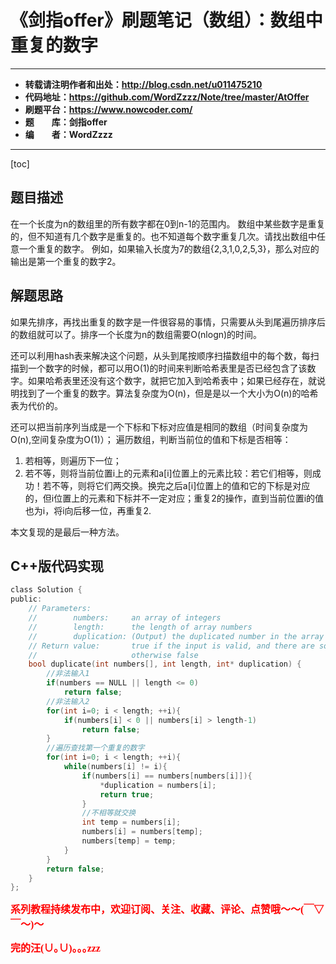 # 《剑指offer》刷题笔记（数组）：数组中重复的数字

----------

- **转载请注明作者和出处：http://blog.csdn.net/u011475210**
- **代码地址：https://github.com/WordZzzz/Note/tree/master/AtOffer**
- **刷题平台：https://www.nowcoder.com/**
- **题&emsp;&emsp;库：剑指offer**
- **编&emsp;&emsp;者：WordZzzz**

----------

[toc]

## 题目描述

在一个长度为n的数组里的所有数字都在0到n-1的范围内。 数组中某些数字是重复的，但不知道有几个数字是重复的。也不知道每个数字重复几次。请找出数组中任意一个重复的数字。 例如，如果输入长度为7的数组{2,3,1,0,2,5,3}，那么对应的输出是第一个重复的数字2。

## 解题思路

如果先排序，再找出重复的数字是一件很容易的事情，只需要从头到尾遍历排序后的数组就可以了。排序一个长度为n的数组需要O(nlogn)的时间。

还可以利用hash表来解决这个问题，从头到尾按顺序扫描数组中的每个数，每扫描到一个数字的时候，都可以用O(1)的时间来判断哈希表里是否已经包含了该数字。如果哈希表里还没有这个数字，就把它加入到哈希表中；如果已经存在，就说明找到了一个重复的数字。算法复杂度为O(n)，但是是以一个大小为O(n)的哈希表为代价的。


还可以把当前序列当成是一个下标和下标对应值是相同的数组（时间复杂度为O(n),空间复杂度为O(1)）；
遍历数组，判断当前位的值和下标是否相等： 
1. 若相等，则遍历下一位； 
2. 若不等，则将当前位置i上的元素和a[i]位置上的元素比较：若它们相等，则成功！若不等，则将它们两交换。换完之后a[i]位置上的值和它的下标是对应的，但i位置上的元素和下标并不一定对应；重复2的操作，直到当前位置i的值也为i，将i向后移一位，再重复2.

本文复现的是最后一种方法。

## C++版代码实现

```c
class Solution {
public:
    // Parameters:
    //        numbers:     an array of integers
    //        length:      the length of array numbers
    //        duplication: (Output) the duplicated number in the array number
    // Return value:       true if the input is valid, and there are some duplications in the array number
    //                     otherwise false
    bool duplicate(int numbers[], int length, int* duplication) {
        //非法输入1
        if(numbers == NULL || length <= 0)
            return false;
        //非法输入2
        for(int i=0; i < length; ++i){
            if(numbers[i] < 0 || numbers[i] > length-1)
                return false;
        }
        //遍历查找第一个重复的数字
        for(int i=0; i < length; ++i){
            while(numbers[i] != i){
                if(numbers[i] == numbers[numbers[i]]){
                    *duplication = numbers[i];
                    return true;
                }
                //不相等就交换
                int temp = numbers[i];
                numbers[i] = numbers[temp];
                numbers[temp] = temp;
            }
        }
        return false;
    }
};
```

**<font color="red" size=3 face="仿宋">系列教程持续发布中，欢迎订阅、关注、收藏、评论、点赞哦～～(￣▽￣～)～</font>**

**<font color="red" size=3 face="仿宋">完的汪(∪｡∪)｡｡｡zzz</font>**